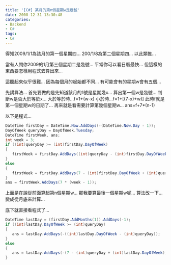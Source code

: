 ```yaml
---
title: '[C#] 某月的第n個星期w是幾號'
date: 2008-12-31 13:30:48
categories:
- Backend
- C#
tags:
- C#
---
```

得知2009/1/1為該月的第一個星期四...
200/1/8為第二個星期四...
以此類推...

<!--more-->

當有人問你2009的1月第三個星期二是幾號...
平常你可以看日曆最快...
但這樣的東西要怎樣用程式去算出來...

這聽起來似乎很難...
因為每個月的起始都不同...
有可能會有的星期w會有五個...

先講算法...
首先要做的是先知道該月的1號是星期幾x...
算出第一個w是幾號...
判斷w是否大於等於x...
大於等於時...f=1+(w-x)
小於時...f=1+[(7-x)+w)]
此時f就是第一個星期w的日期了...
再來就是看需要計算第幾個星期w...
ans=f+7*(n-1)

以下是程式...
``` csharp
DateTime firstDay = DateTime.Now.AddDays(-(DateTime.Now.Day - 1));
DayOfWeek queryDay = DayOfWeek.Tuesday;
DateTime firstWeek, ans;
int week = 3;
if ((int)queryDay >= (int)firstDay.DayOfWeek)
{
   firstWeek = firstDay.AddDays((int)queryDay - (int)firstDay.DayOfWeek);
}
else
{
   firstWeek = firstDay.AddDays(7 - (int)firstDay.DayOfWeek + (int)queryDay);
}
ans = firstWeek.AddDays(7 * (week - 1));
```

上面是在說從前面算起第n個星期w...
那我要算最後一個星期w呢...
算法改一下...
變成從月底來計算...

底下就直接看程式了...
``` csharp
DateTime lastDay = (firstDay.AddMonths(1)).AddDays(-1);
if ((int)lastDay.DayOfWeek >= (int)queryDay)
{
   ans = lastDay.AddDays(-((int)lastDay.DayOfWeek - (int)queryDay));
}
else
{
   ans = lastDay.AddDays(-(7 - (int)queryDay + (int)lastDay.DayOfWeek));
}
```